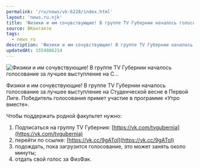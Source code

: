 ```yaml
---
permalink: '/ru/news/vk-6228/index.html'
layout: 'news.ru.njk'
title: 'Физики и им сочувствующие! В группе TV Губернии началось голосование за лучшее выступление на С…'
source: ВКонтакте
tags:
  - news_ru
description: 'Физики и им сочувствующие! В группе TV Губернии началось голосование за лучшее выступление на С…'
updatedAt: 1554886214
---
```

![Физики и им сочувствующие! В группе TV Губернии началось голосование за лучшее выступление на С…](https://sun9-41.userapi.com/impf/2z3P9WKej5KCxvNQy5L2Pc9yiXZ7iiHd-gzKyw/PcINIpgmRaU.jpg?size=1280x853&quality=96&sign=a807ca86400c6cd22ff684c537b12677&c_uniq_tag=Z2nWDi0R3dyFk6ug159iUe2ehQlZhy9_vcyuKI4S33E&type=album)

Физики и им сочувствующие! В группе TV Губернии началось голосование за лучшее выступление на Студенческой весне в Первой Лиге. Победитель голосования примет участие в программе «Утро вместе».

Чтобы поддержать родной факультет нужно:
1. Подписаться на группу ТV Губерния: [https://vk.com/tvgubernia](https://vk.com/tvgubernia)
2. перейти по ссылке: [https://vk.cc/9gAToI](https://vk.cc/9gAToI)
3. подождать, пока загрузится голосование, это может занять около минуты;
4. отдать свой голос за ФизФак.
